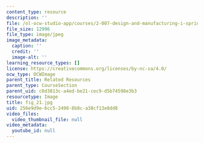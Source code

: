 ```yaml
---
content_type: resource
description: ''
file: /ol-ocw-studio-app/courses/2-007-design-and-manufacturing-i-spring-2009/256e9d9e6cc524988b8ca38cf13e8dd8_fig_21.jpg
file_size: 12996
file_type: image/jpeg
image_metadata:
  caption: ''
  credit: ''
  image-alt: ''
learning_resource_types: []
license: https://creativecommons.org/licenses/by-nc-sa/4.0/
ocw_type: OCWImage
parent_title: Related Resources
parent_type: CourseSection
parent_uid: c0d3813c-a4ed-be21-cec9-d5b74598e3b3
resourcetype: Image
title: fig_21.jpg
uid: 256e9d9e-6cc5-2498-8b8c-a38cf13e8dd8
video_files:
  video_thumbnail_file: null
video_metadata:
  youtube_id: null
---
```

